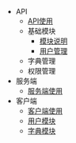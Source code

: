 - API
	- [API使用](/api/index.md)
	- 基础模块
		- [模块说明](/api/base/index.md)
		- [用户管理](/api/base/user.md)
	- 字典管理
	- 权限管理
- 服务端
	- [服务端使用](/server/index.md)
- 客户端
	- [客户端使用](/client/index.md)
	- [用户模块](/client/user.md)
	- [字典模块](/client/dict.md)
